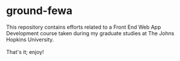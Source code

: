 # ground-fewa

This repository contains efforts related to a Front End Web App Development course
taken during my graduate studies at The Johns Hopkins University.
<br ><br >
That's it; enjoy!
